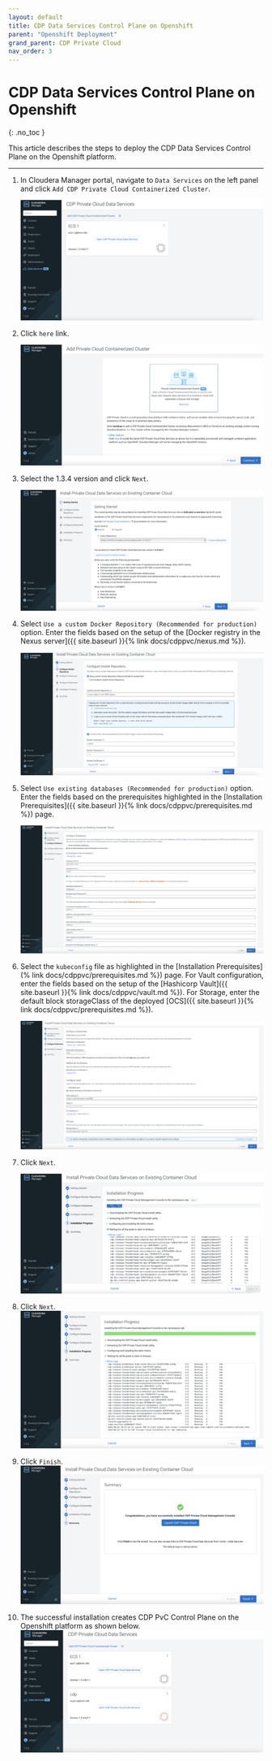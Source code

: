 ```yaml
---
layout: default
title: CDP Data Services Control Plane on Openshift
parent: "Openshift Deployment"
grand_parent: CDP Private Cloud
nav_order: 3
---
```


# CDP Data Services Control Plane on Openshift
{: .no_toc }

This article describes the steps to deploy the CDP Data Services Control Plane on the Openshift platform.

---

1. In Cloudera Manager portal, navigate to `Data Services` on the left panel and click `Add CDP Private Cloud Containerized Cluster`.

    ![](../../assets/images/ocp4/addocp1.png)
    
2. Click `here` link.

    ![](../../assets/images/ocp4/addocp2.png)   

3. Select the 1.3.4 version and click `Next`.

    ![](../../assets/images/ocp4/addocp3.png)  
    
4. Select `Use a custom Docker Repository (Recommended for production)` option. Enter the fields based on the setup of the [Docker registry in the Nexus server]({{ site.baseurl }}{% link docs/cdppvc/nexus.md %}).

    ![](../../assets/images/ocp4/addocp4.png)     

5. Select `Use existing databases (Recommended for production)` option. Enter the fields based on the prerequisites highlighted in the [Installation Prerequisites]({{ site.baseurl }}{% link docs/cdppvc/prerequisites.md %}) page.

    ![](../../assets/images/ocp4/addocp5.png)  
    
6. Select the `kubeconfig` file as highlighted in the [Installation Prerequisites](% link docs/cdppvc/prerequisites.md %}) page. 
For Vault configuration, enter the fields based on the setup of the [Hashicorp Vault]({{ site.baseurl }}{% link docs/cdppvc/vault.md %}). 
For Storage, enter the default block storageClass of the deployed [OCS]({{ site.baseurl }}{% link docs/cdppvc/prerequisites.md %}).

    ![](../../assets/images/ocp4/addocp6.png)  
    
7. Click `Next`.

    ![](../../assets/images/ocp4/addocp7.png)  
    
8. Click `Next`.   
    ![](../../assets/images/ocp4/addocp8.png)  
    
9. Click `Finish`.    
    ![](../../assets/images/ocp4/addocp9.png)  
    
10. The successful installation creates CDP PvC Control Plane on the Openshift platform as shown below.
    ![](../../assets/images/ocp4/addocp10.png)  
     
    
